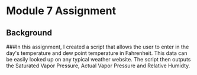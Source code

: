 # Module 7 Assignment
## Background
###In this assignment, I created a script that allows the user to enter in the day's temperature and dew point temperature in Fahrenheit. This data can be easily looked up on any typical weather website. The script then outputs the Saturated Vapor Pressure, Actual Vapor Pressure and Relative Humidty. 

